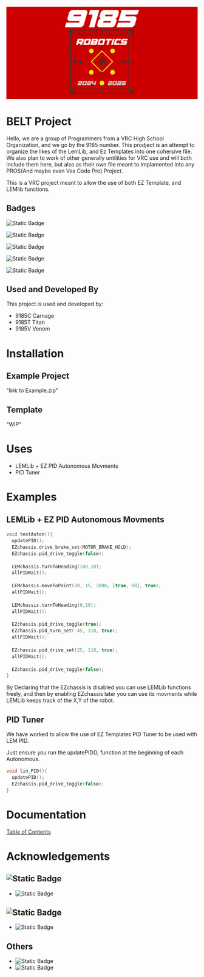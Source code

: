 ![9185 Banner](Docs/Assests/9185_Red_CM.png "9185 Banner")

# BELT Project
Hello, we are a group of Programmers from a VRC High School Organization, and we go by the 9185 number.
This prodject is an attempt to organize the likes of the LemLib, and Ez Templates into one cohersive file.
We also plan to work of other generally untilities for VRC use and will both include them here, but also as their own file meant to implamented into any PROS(And maybe even Vex Code Pro) Project.

This is a VRC project meant to allow the use of both EZ Template, and LEMlib functions.


## Badges
![Static Badge](https://img.shields.io/badge/Version-2.2-rgb(204%2C0%2C0))

![Static Badge](https://img.shields.io/badge/PROS-Functional-green)

![Static Badge](https://img.shields.io/badge/Vex_Code_Pro-Unavailable-maroon)

![Static Badge](https://img.shields.io/badge/Example_Project-WIP-yellow)

![Static Badge](https://img.shields.io/badge/Template-WIP-maroon)



## Used and Developed By

This project is used and developed by:

- 9185C Carnage
- 9185T Titan
- 9185V Venom


# Installation

## Example Project
"link to Example.zip"

## Template
"WIP"
# Uses

- LEMLib + EZ PID Autonomous Movments
- PID Tuner
# Examples

## LEMLib + EZ PID Autonomous Movments
```cpp
void testAuton(){
  updatePID();
  EZchassis.drive_brake_set(MOTOR_BRAKE_HOLD); 
  EZchassis.pid_drive_toggle(false);

  LEMchassis.turnToHeading(100,10);
  allPIDWait();

  LEMchassis.moveToPoint(20, 15, 3000, {true, 60}, true);
  allPIDWait();

  LEMchassis.turnToHeading(0,10);
  allPIDWait();

  EZchassis.pid_drive_toggle(true);
  EZchassis.pid_turn_set(-45, 110, true);
  allPIDWait();

  EZchassis.pid_drive_set(25, 110, true);
  allPIDWait();

  EZchassis.pid_drive_toggle(false);
}
```
By Declaring that the EZchassis is disabled you can use LEMLib functions freely, and then by enabling EZchassis later you can use its movments while LEMLib keeps track of the X,Y of the robot.

## PID Tuner
We have worked to allow the use of EZ Templates PID Tuner to be used with LEM PID.

Just ensure you run the updatePID(); function at the beginning of each Autonomous.
```cpp
void lin_PID(){
  updatePID();
  EZchassis.pid_drive_toggle(false);
}
```

# Documentation

[Table of Contents](https://github.com/7865-Owlumination/BELT-Project/blob/main/Docs/TOC.md)


# Acknowledgements

## ![Static Badge](https://img.shields.io/badge/Robotics_is_EZ-https%3A%2F%2Fgithub.com%2FEZ--Robotics-rgb(255%2C147%2C213))
 - ![Static Badge](https://img.shields.io/badge/Discord-Jess-rgb(255%2C112%2C200))
## ![Static Badge](https://img.shields.io/badge/LEMLib-https%3A%2F%2Fgithub.com%2FLemLib-lime)
 - ![Static Badge](https://img.shields.io/badge/Discord-Lembron_James-rgb(0%2C148%2C0))

## Others
- ![Static Badge](https://img.shields.io/badge/Discord-Praful_%7C_5839B-%23feec95)
- ![Static Badge](https://img.shields.io/badge/Discord-kapri-rgb(234%2C144%2C238))


